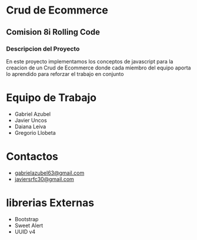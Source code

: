 
# 


# Crud de Ecommerce
## Comision 8i Rolling Code 
### Descripcion del Proyecto

En este proyecto  implementamos los conceptos de javascript para la creacion de un Crud de Ecommerce donde cada miembro del equipo aporta lo aprendido para reforzar el trabajo en conjunto

# Equipo de Trabajo 
- Gabriel Azubel 
- Javier Uncos 
- Daiana Leiva
- Gregorio Llobeta


# Contactos
- gabrielazubel63@gmail.com
- javiersrfc30@gmail.com

# librerias Externas
- Bootstrap
- Sweet Alert
- UUID v4

